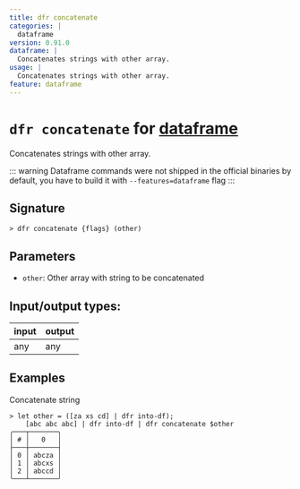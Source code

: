 ```yaml
---
title: dfr concatenate
categories: |
  dataframe
version: 0.91.0
dataframe: |
  Concatenates strings with other array.
usage: |
  Concatenates strings with other array.
feature: dataframe
---
```

<!-- This file is automatically generated. Please edit the command in https://github.com/nushell/nushell instead. -->

# `dfr concatenate` for [dataframe](/commands/categories/dataframe.md)

<div class='command-title'>Concatenates strings with other array.</div>

::: warning
Dataframe commands were not shipped in the official binaries by default, you have to build it with `--features=dataframe` flag
:::

## Signature

```> dfr concatenate {flags} (other)```

## Parameters

 -  `other`: Other array with string to be concatenated


## Input/output types:

| input | output |
| ----- | ------ |
| any   | any    |

## Examples

Concatenate string
```nu
> let other = ([za xs cd] | dfr into-df);
    [abc abc abc] | dfr into-df | dfr concatenate $other
╭───┬───────╮
│ # │   0   │
├───┼───────┤
│ 0 │ abcza │
│ 1 │ abcxs │
│ 2 │ abccd │
╰───┴───────╯

```
